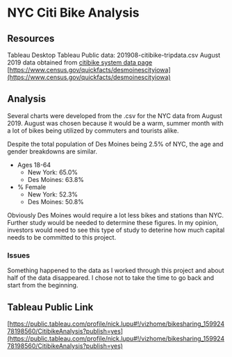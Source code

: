 # NYC Citi Bike Analysis

## Resources
Tableau Desktop
Tableau Public
data:  201908-citibike-tripdata.csv
    August 2019 data obtained from [citibike system data page](https://www.citibikenyc.com/system-data)<br>
[https://www.census.gov/quickfacts/desmoinescityiowa](https://www.census.gov/quickfacts/desmoinescityiowa)

## Analysis
Several charts were developed from the .csv for the NYC data from August 2019.  August was chosen because it would be a warm, summer month with a lot of bikes being utilized by commuters and tourists alike.  

Despite the total population of Des Moines being 2.5% of NYC, the age and gender breakdowns are similar.  
* Ages 18-64
  * New York:  65.0%  
  * Des Moines:  63.8%
* % Female
  * New York: 52.3%  
  * Des Moines: 50.8%

Obviously Des Moines would require a lot less bikes and stations than NYC.  Further study would be needed to determine these figures.  In my opinion, investors would need to see this type of study to deterine how much capital needs to be committed to this project.  

### Issues
Something happened to the data as I worked through this project and about half of the data disappeared.  I chose not to take the time to go back and start from the beginning.  

## Tableau Public Link
[https://public.tableau.com/profile/nick.lupu#!/vizhome/bikesharing_15992478198560/CitibikeAnalysis?publish=yes](https://public.tableau.com/profile/nick.lupu#!/vizhome/bikesharing_15992478198560/CitibikeAnalysis?publish=yes)
